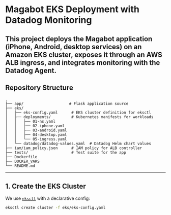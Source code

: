 # Magabot EKS Deployment with Datadog Monitoring

This project deploys the **Magabot application** (iPhone, Android, desktop services) on an **Amazon EKS cluster**, exposes it through an **AWS ALB ingress**, and integrates monitoring with the **Datadog Agent**.
---

## Repository Structure
```
.
├── app/                    # Flask application source
├── eks/
│   ├── eks-config.yaml      # EKS cluster definition for eksctl
│   ├── deployments/         # Kubernetes manifests for workloads
│   │   ├── 01-ns.yaml
│   │   ├── 02-iphone.yaml
│   │   ├── 03-android.yaml
│   │   ├── 04-desktop.yaml
│   │   └── 05-ingress.yaml
│   └── datadog/datadog-values.yaml  # Datadog Helm chart values
├── iam/iam_policy.json      # IAM policy for ALB controller
├── tests/                   # Test suite for the app
├── Dockerfile
├── DOCKER_VARS
└── README.md
```

---
## 1. Create the EKS Cluster

We use [`eksctl`](https://eksctl.io) with a declarative config:

```sh
eksctl create cluster -f eks/eks-config.yaml
